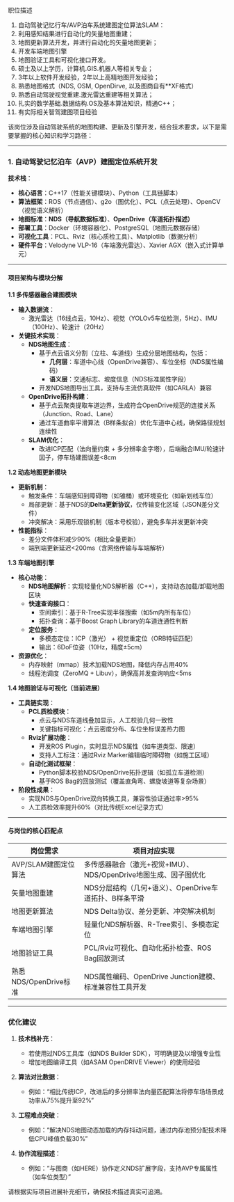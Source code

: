 职位描述
1. 自动驾驶记忆行车/AVP泊车系统建图定位算法SLAM：
2. 利用感知结果进行自动化的矢量地图重建；
3. 地图更新算法开发，并进行自动化的矢量地图更新；
4. 开发车端地图引擎
5. 地图验证工具和可视化接口开发。
1. 硕士及以上学历，计算机.GIS.机器人等相关专业；
2. 3年以上软件开发经验，2年以上高精地图开发经验；
3. 熟悉地图格式（NDS, OSM, OpenDirve, 以及图商自有**XF格式）
4. 熟悉自动驾驶视觉重建.激光雷达重建等相关算法；
5. 扎实的数学基础.数据结构.OS及基本算法知识，精通C++；
6. 有实际相关智驾建图项目经验


该岗位涉及自动驾驶系统的地图构建、更新及引擎开发，结合技术要求，以下是需要掌握的核心知识和学习路径：

---

### **1. 自动驾驶记忆泊车（AVP）建图定位系统开发**  
**技术栈**：  
- **核心语言**：C++17（性能关键模块）、Python（工具链脚本）  
- **算法框架**：ROS（节点通信）、g2o（图优化）、PCL（点云处理）、OpenCV（视觉语义解析）  
- **地图标准**：**NDS（导航数据标准）**、**OpenDrive（车道拓扑描述）**  
- **部署工具**：Docker（环境容器化）、PostgreSQL（地图元数据存储）  
- **可视化工具**：PCL、Rviz（核心质检工具）、Matplotlib（数据分析）  
- **硬件平台**：Velodyne VLP-16（车端激光雷达）、Xavier AGX（嵌入式计算单元）  

---

#### **项目架构与模块分解**  
**1.1 多传感器融合建图模块**  
- **输入数据流**：  
  - 激光雷达（16线点云，10Hz）、视觉（YOLOv5车位检测，5Hz）、IMU（100Hz）、轮速计（20Hz）  
- **关键技术实现**：  
  - **NDS地图生成**：  
    - 基于点云语义分割（立柱、车道线）生成分层地图结构，包括：  
      - **几何层**：车道中心线（OpenDrive兼容）、车位坐标（NDS属性编码）  
      - **语义层**：交通标志、坡度信息（NDS标准属性字段）  
    - 开发NDS地图导出工具，支持与主流仿真软件（如CARLA）兼容  
  - **OpenDrive拓扑构建**：  
    - 基于点云聚类提取车道边界，生成符合OpenDrive规范的连接关系（Junction、Road、Lane）  
    - 通过车道曲率平滑算法（B样条拟合）优化车道中心线，确保路径规划连续性  
  - **SLAM优化**：  
    - 改进ICP匹配（法向量约束 + 多分辨率金字塔），后端融合IMU/轮速计因子，停车场建图误差<8cm  

**1.2 动态地图更新模块**  
- **更新机制**：  
  - 触发条件：车端感知到障碍物（如锥桶）或环境变化（如新划线车位）  
  - 局部更新：基于NDS的**Delta更新协议**，仅传输变化区域（JSON差分文件）  
  - 冲突解决：采用乐观锁机制（版本号校验），避免多车并发更新冲突  
- **性能指标**：  
  - 差分文件体积减少90%（相比全量更新）  
  - 端到端更新延迟<200ms（含网络传输与车端解析）  

**1.3 车端地图引擎**  
- **核心功能**：  
  - **NDS地图解析**：实现轻量化NDS解析器（C++），支持动态加载/卸载地图区块  
  - **快速查询接口**：  
    - 空间索引：基于R-Tree实现半径搜索（如5m内所有车位）  
    - 拓扑查询：基于Boost Graph Library的车道连通性判断  
  - **定位服务**：  
    - 多模态定位：ICP（激光） + 视觉重定位（ORB特征匹配）  
    - 输出：6DoF位姿（10Hz，精度±5cm）  
- **资源优化**：  
  - 内存映射（mmap）技术加载NDS地图，降低内存占用40%  
  - 线程池调度（ZeroMQ + Libuv），确保高并发查询响应<5ms  

**1.4 地图验证与可视化（当前进展）**  
- **工具链实现**：  
  - **PCL质检模块**：  
    - 点云与NDS车道线叠加显示，人工校验几何一致性  
    - 关键指标可视化：点云密度分布、车位坐标误差热力图  
  - **Rviz扩展功能**：  
    - 开发ROS Plugin，实时显示NDS属性（如车道类型、限速）  
    - 支持人工标注：通过Rviz Marker编辑临时障碍物（如施工区域）  
  - **自动化测试框架**：  
    - Python脚本校验NDS/OpenDrive拓扑逻辑（如孤立车道检测）  
    - 基于ROS Bag的回放测试（覆盖直角弯、螺旋坡道等复杂场景）  
- **阶段性成果**：  
  - 实现NDS与OpenDrive双向转换工具，兼容性验证通过率>95%  
  - 人工质检效率提升60%（对比传统Excel记录方式）  

---

#### **与岗位的核心匹配点**  
| **岗位需求**               | **项目对应实现**                                                                 |
|---------------------------|---------------------------------------------------------------------------------|
| AVP/SLAM建图定位算法       | 多传感器融合（激光+视觉+IMU）、NDS/OpenDrive地图生成、因子图优化                |
| 矢量地图重建               | NDS分层结构（几何+语义）、OpenDrive车道拓扑、B样条平滑                         |
| 地图更新算法               | NDS Delta协议、差分更新、冲突解决机制                                           |
| 车端地图引擎               | 轻量化NDS解析器、R-Tree索引、多模态定位                                         |
| 地图验证工具               | PCL/Rviz可视化、自动化拓扑检查、ROS Bag回放测试                                 |
| 熟悉NDS/OpenDrive标准      | NDS属性编码、OpenDrive Junction建模、标准兼容性工具开发                         |

---

### **优化建议**  
1. **技术栈补充**：  
   - 若使用过NDS工具库（如NDS Builder SDK），可明确提及以增强专业性  
   - 增加地图编译工具（如ASAM OpenDRIVE Viewer）的使用经验  

2. **算法对比数据**：  
   - 例如：“相比传统ICP，改进后的多分辨率法向量匹配算法将停车场场景成功率从75%提升至92%”  

3. **工程难点突破**：  
   - 例如：“解决NDS地图动态加载的内存抖动问题，通过内存池预分配技术降低CPU峰值负载30%”  

4. **协作流程描述**：  
   - 例如：“与图商（如HERE）协作定义NDS扩展字段，支持AVP专属属性（如车位类型）”  

请根据实际项目进展补充细节，确保技术描述真实可追溯。
